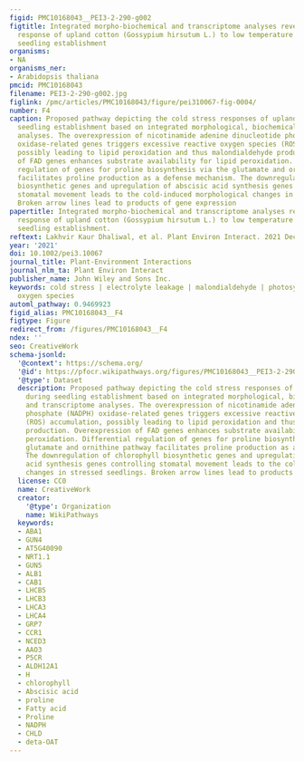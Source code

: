 ```yaml
---
figid: PMC10168043__PEI3-2-290-g002
figtitle: Integrated morpho‐biochemical and transcriptome analyses reveal multidimensional
  response of upland cotton (Gossypium hirsutum L.) to low temperature stress during
  seedling establishment
organisms:
- NA
organisms_ner:
- Arabidopsis thaliana
pmcid: PMC10168043
filename: PEI3-2-290-g002.jpg
figlink: /pmc/articles/PMC10168043/figure/pei310067-fig-0004/
number: F4
caption: Proposed pathway depicting the cold stress responses of upland cotton during
  seedling establishment based on integrated morphological, biochemical, and transcriptome
  analyses. The overexpression of nicotinamide adenine dinucleotide phosphate (NADPH)
  oxidase‐related genes triggers excessive reactive oxygen species (ROS) accumulation,
  possibly leading to lipid peroxidation and thus malondialdehyde production. Overexpression
  of FAD genes enhances substrate availability for lipid peroxidation. Differential
  regulation of genes for proline biosynthesis via the glutamate and ornithine pathway
  facilitates proline production as a defense mechanism. The downregulation of chlorophyll
  biosynthetic genes and upregulation of abscisic acid synthesis genes controlling
  stomatal movement leads to the cold‐induced morphological changes in stressed seedlings.
  Broken arrow lines lead to products of gene expression
papertitle: Integrated morpho‐biochemical and transcriptome analyses reveal multidimensional
  response of upland cotton (Gossypium hirsutum L.) to low temperature stress during
  seedling establishment.
reftext: Lakhvir Kaur Dhaliwal, et al. Plant Environ Interact. 2021 Dec;2(6):290-302.
year: '2021'
doi: 10.1002/pei3.10067
journal_title: Plant-Environment Interactions
journal_nlm_ta: Plant Environ Interact
publisher_name: John Wiley and Sons Inc.
keywords: cold stress | electrolyte leakage | malondialdehyde | photosynthesis | reactive
  oxygen species
automl_pathway: 0.9469923
figid_alias: PMC10168043__F4
figtype: Figure
redirect_from: /figures/PMC10168043__F4
ndex: ''
seo: CreativeWork
schema-jsonld:
  '@context': https://schema.org/
  '@id': https://pfocr.wikipathways.org/figures/PMC10168043__PEI3-2-290-g002.html
  '@type': Dataset
  description: Proposed pathway depicting the cold stress responses of upland cotton
    during seedling establishment based on integrated morphological, biochemical,
    and transcriptome analyses. The overexpression of nicotinamide adenine dinucleotide
    phosphate (NADPH) oxidase‐related genes triggers excessive reactive oxygen species
    (ROS) accumulation, possibly leading to lipid peroxidation and thus malondialdehyde
    production. Overexpression of FAD genes enhances substrate availability for lipid
    peroxidation. Differential regulation of genes for proline biosynthesis via the
    glutamate and ornithine pathway facilitates proline production as a defense mechanism.
    The downregulation of chlorophyll biosynthetic genes and upregulation of abscisic
    acid synthesis genes controlling stomatal movement leads to the cold‐induced morphological
    changes in stressed seedlings. Broken arrow lines lead to products of gene expression
  license: CC0
  name: CreativeWork
  creator:
    '@type': Organization
    name: WikiPathways
  keywords:
  - ABA1
  - GUN4
  - AT5G40090
  - NRT1.1
  - GUN5
  - ALB1
  - CAB1
  - LHCB5
  - LHCB3
  - LHCA3
  - LHCA4
  - GRP7
  - CCR1
  - NCED3
  - AAO3
  - P5CR
  - ALDH12A1
  - H
  - chlorophyll
  - Abscisic acid
  - proline
  - Fatty acid
  - Proline
  - NADPH
  - CHLD
  - deta-OAT
---
```

